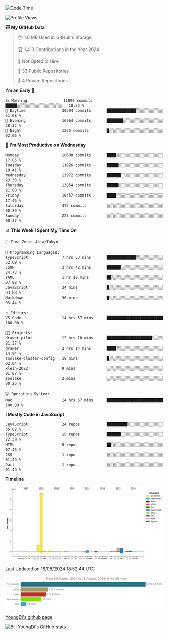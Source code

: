 <!--START_SECTION:waka-->
![Code Time](http://img.shields.io/badge/Code%20Time-849%20hrs%2059%20mins-blue)

![Profile Views](http://img.shields.io/badge/Profile%20Views-0-blue)

**🐱 My GitHub Data** 

> 📦 1.0 MB Used in GitHub's Storage 
 > 
> 🏆 1,413 Contributions in the Year 2024
 > 
> 🚫 Not Opted to Hire
 > 
> 📜 33 Public Repositories 
 > 
> 🔑 4 Private Repositories 
 > 
**I'm an Early 🐤** 

```text
🌞 Morning                11099 commits       █████░░░░░░░░░░░░░░░░░░░░   18.53 % 
🌆 Daytime                30594 commits       █████████████░░░░░░░░░░░░   51.08 % 
🌃 Evening                16964 commits       ███████░░░░░░░░░░░░░░░░░░   28.32 % 
🌙 Night                  1235 commits        █░░░░░░░░░░░░░░░░░░░░░░░░   02.06 % 
```
📅 **I'm Most Productive on Wednesday** 

```text
Monday                   10688 commits       ████░░░░░░░░░░░░░░░░░░░░░   17.85 % 
Tuesday                  11026 commits       █████░░░░░░░░░░░░░░░░░░░░   18.41 % 
Wednesday                13972 commits       ██████░░░░░░░░░░░░░░░░░░░   23.33 % 
Thursday                 13054 commits       █████░░░░░░░░░░░░░░░░░░░░   21.80 % 
Friday                   10457 commits       ████░░░░░░░░░░░░░░░░░░░░░   17.46 % 
Saturday                 472 commits         ░░░░░░░░░░░░░░░░░░░░░░░░░   00.79 % 
Sunday                   223 commits         ░░░░░░░░░░░░░░░░░░░░░░░░░   00.37 % 
```


📊 **This Week I Spent My Time On** 

```text
🕑︎ Time Zone: Asia/Tokyo

💬 Programming Languages: 
TypeScript               7 hrs 53 mins       █████████████░░░░░░░░░░░░   52.69 % 
JSON                     3 hrs 42 mins       ██████░░░░░░░░░░░░░░░░░░░   24.73 % 
YAML                     1 hr 10 mins        ██░░░░░░░░░░░░░░░░░░░░░░░   07.88 % 
JavaScript               34 mins             █░░░░░░░░░░░░░░░░░░░░░░░░   03.88 % 
Markdown                 30 mins             █░░░░░░░░░░░░░░░░░░░░░░░░   03.44 % 

🔥 Editors: 
VS Code                  14 hrs 57 mins      █████████████████████████   100.00 % 

🐱‍💻 Projects: 
drawer-pilot             12 hrs 10 mins      ████████████████████░░░░░   81.37 % 
drawer                   2 hrs 14 mins       ████░░░░░░░░░░░░░░░░░░░░░   14.94 % 
zoolake-cluster-config   18 mins             █░░░░░░░░░░░░░░░░░░░░░░░░   02.04 % 
klein-2022               9 mins              ░░░░░░░░░░░░░░░░░░░░░░░░░   01.07 % 
zoolake                  2 mins              ░░░░░░░░░░░░░░░░░░░░░░░░░   00.26 % 

💻 Operating System: 
Mac                      14 hrs 57 mins      █████████████████████████   100.00 % 
```

**I Mostly Code in JavaScript** 

```text
JavaScript               24 repos            █████████░░░░░░░░░░░░░░░░   35.82 % 
TypeScript               15 repos            ██████░░░░░░░░░░░░░░░░░░░   22.39 % 
HTML                     5 repos             ██░░░░░░░░░░░░░░░░░░░░░░░   07.46 % 
CSS                      1 repo              ░░░░░░░░░░░░░░░░░░░░░░░░░   01.49 % 
Dart                     1 repo              ░░░░░░░░░░░░░░░░░░░░░░░░░   01.49 % 
```



**Timeline**

![Lines of Code chart](https://raw.githubusercontent.com/Youngdi/Youngdi/master/assets/bar_graph.png)


 Last Updated on 16/08/2024 18:52:44 UTC
<!--END_SECTION:waka-->

![wakatime](./images/stat.svg)

[YoungDi's github page](https://youngdi.github.io)

![Bill YoungDi's GitHub stats](https://github-readme-stats.vercel.app/api?username=youngdi&count_private=true&show_icons=true)
